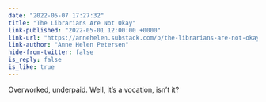```yaml
---
date: "2022-05-07 17:27:32"
title: "The Librarians Are Not Okay"
link-published: "2022-05-01 12:00:00 +0000"
link-url: "https://annehelen.substack.com/p/the-librarians-are-not-okay"
link-author: "Anne Helen Petersen"
hide-from-twitter: false
is_reply: false
is_like: true
---
```



Overworked, underpaid. Well, it’s a vocation, isn’t it?
